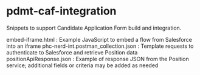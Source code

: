 # pdmt-caf-integration

Snippets to support Candidate Application Form build and integration.

embed-iframe.html : Example JavaScript to embed a flow from Salesforce into an iframe
phc-nerd-int.postman_collection.json : Template requests to authenticate to Salesforce and retrieve Position data
positionApiResponse.json : Example of response JSON from the Position service; additional fields or criteria may be added as needed
